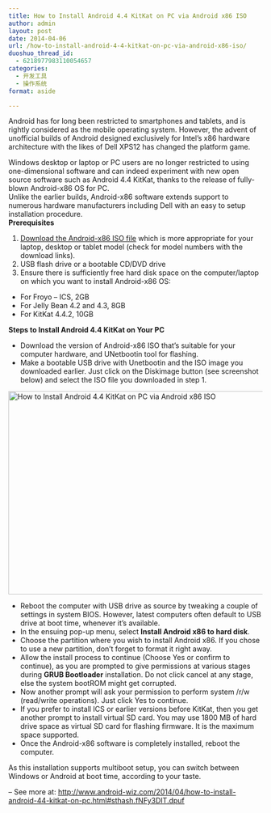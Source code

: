 ```yaml
---
title: How to Install Android 4.4 KitKat on PC via Android x86 ISO
author: admin
layout: post
date: 2014-04-06
url: /how-to-install-android-4-4-kitkat-on-pc-via-android-x86-iso/
duoshuo_thread_id:
  - 6218977983110054657
categories:
  - 开发工具
  - 操作系统
format: aside

---
```

Android has for long been restricted to smartphones and tablets, and is rightly considered as the mobile operating system. However, the advent of unofficial builds of Android designed exclusively for Intel&#8217;s x86 hardware architecture with the likes of Dell XPS12 has changed the platform game.

<div>
  Windows desktop or laptop or PC users are no longer restricted to using one-dimensional software and can indeed experiment with new open source software such as Android 4.4 KitKat, thanks to the release of fully-blown Android-x86 OS for PC.
</div>

<div>
  Unlike the earlier builds, Android-x86 software extends support to numerous hardware manufacturers including Dell with an easy to setup installation procedure.
</div>

<div>
  <strong>Prerequisites</strong>
</div>

  1. <a href="http://www.android-x86.org/download" rel="nofollow">Download the Android-x86 ISO file</a> which is more appropriate for your laptop, desktop or tablet model (check for model numbers with the download links).
  2. USB flash drive or a bootable CD/DVD drive
  3. Ensure there is sufficiently free hard disk space on the computer/laptop on which you want to install Android-x86 OS:

  * For Froyo – ICS, 2GB
  * For Jelly Bean 4.2 and 4.3, 8GB
  * For KitKat 4.4.2, 10GB

<div>
  <strong>Steps to Install Android 4.4 KitKat on Your PC</strong>
</div>

  * Download the version of Android-x86 ISO that&#8217;s suitable for your computer hardware, and UNetbootin tool for flashing.
  * Make a bootable USB drive with Unetbootin and the ISO image you downloaded earlier. Just click on the Diskimage button (see screenshot below) and select the ISO file you downloaded in step 1.

<div itemprop="image" itemscope="" itemtype="http://schema.org/ImageObject">
  <img itemprop="contentUrl" alt="How to Install Android 4.4 KitKat on PC via Android x86 ISO" src="http://d.ibtimes.co.uk/en/full/1372449/how-install-android-4-4-kitkat-pc-via-android-x86-iso.jpg" width="549" height="402" />
</div>

  * Reboot the computer with USB drive as source by tweaking a couple of settings in system BIOS. However, latest computers often default to USB drive at boot time, whenever it&#8217;s available.
  * In the ensuing pop-up menu, select **Install Android x86 to hard disk**.
  * Choose the partition where you wish to install Android x86. If you chose to use a new partition, don&#8217;t forget to format it right away.
  * Allow the install process to continue (Choose Yes or confirm to continue), as you are prompted to give permissions at various stages during **GRUB Bootloader** installation. Do not click cancel at any stage, else the system bootROM might get corrupted.
  * Now another prompt will ask your permission to perform system /r/w (read/write operations). Just click Yes to continue.
  * If you prefer to install ICS or earlier versions before KitKat, then you get another prompt to install virtual SD card. You may use 1800 MB of hard drive space as virtual SD card for flashing firmware. It is the maximum space supported.
  * Once the Android-x86 software is completely installed, reboot the computer.

<div>
  As this installation supports multiboot setup, you can switch between Windows or Android at boot time, according to your taste.
</div>

&#8211; See more at: http://www.android-wiz.com/2014/04/how-to-install-android-44-kitkat-on-pc.html#sthash.fNFy3DIT.dpuf